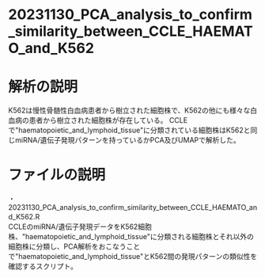 # 20231130_PCA_analysis_to_confirm_similarity_between_CCLE_HAEMATO_and_K562

# 解析の説明
K562は慢性骨髄性白血病患者から樹立された細胞株で、K562の他にも様々な白血病の患者から樹立された細胞株が存在している。
CCLEで"haematopoietic_and_lymphoid_tissue"に分類されている細胞株はK562と同じmiRNA/遺伝子発現パターンを持っているかPCA及びUMAPで解析した。

# ファイルの説明
・20231130_PCA_analysis_to_confirm_similarity_between_CCLE_HAEMATO_and_K562.R　\
CCLEのmiRNA/遺伝子発現データをK562細胞株、"haematopoietic_and_lymphoid_tissue"に分類される細胞株とそれ以外の細胞株に分類し、PCA解析をおこなうことで"haematopoietic_and_lymphoid_tissue"とK562間の発現パターンの類似性を確認するスクリプト。
